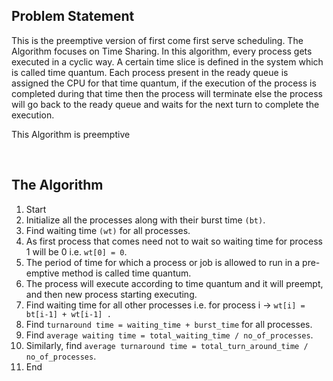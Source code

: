 ## Problem Statement
<p>This is the preemptive version of first come first serve scheduling. The Algorithm focuses on Time Sharing. In this algorithm, every process gets executed in a cyclic way. A certain time slice is defined in the system which is called time quantum. Each process present in the ready queue is assigned the CPU for that time quantum, if the execution of the process is completed during that time then the process will terminate else the process will go back to the ready queue and waits for the next turn to complete the execution.</p>

<p>This Algorithm is preemptive</p>

<br>

## The Algorithm

1. Start
2. Initialize all the processes along with their burst time `(bt)`.
3. Find waiting time `(wt)` for all processes.
4. As first process that comes need not to wait so waiting time for process 1 will be 0 i.e. `wt[0] = 0`.
5. The period of time for which a process or job is allowed to run in a pre-emptive method is called time quantum.
6. The process will execute according to time quantum and it will preempt, and then new process starting executing.
7. Find waiting time for all other processes i.e. for process i -> `wt[i] = bt[i-1] + wt[i-1] .`
8. Find `turnaround time = waiting_time + burst_time` for all processes.
9. Find `average waiting time = total_waiting_time / no_of_processes`.
10. Similarly, find `average turnaround time = total_turn_around_time / no_of_processes`.
11. End